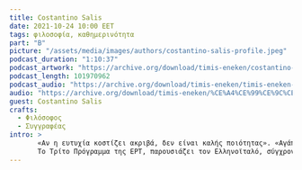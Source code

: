```yaml
---
title: Costantino Salis
date: 2021-10-24 10:00 EET
tags: φιλοσοφία, καθημερινότητα
part: "B"
picture: "/assets/media/images/authors/costantino-salis-profile.jpeg"
podcast_duration: "1:10:37"
podcast_artwork: "https://archive.org/download/timis-eneken/costantino-salis.png"
podcast_length: 101970962
podcast_audio: "https://archive.org/download/timis-eneken/timis-eneken-27-06-20-constantino-salis-v-meros-afieroma-archeio.mp3"
audio: "https://archive.org/download/timis-eneken/%CE%A4%CE%99%CE%9C%CE%97%CE%A3%20%CE%95%CE%9D%CE%95%CE%9A%CE%95%CE%9D%2027-06-20%20CONSTANTINO%20SALIS%20%28%CE%92%27%20%CE%9C%CE%95%CE%A1%CE%9F%CE%A3%29%20%28%CE%91%CE%A6%CE%99%CE%95%CE%A1%CE%A9%CE%9C%CE%91%20-%20%CE%91%CE%A1%CE%A7%CE%95%CE%99%CE%9F%29.mp3"
guest: Costantino Salis
crafts:
  - Φιλόσοφος
  - Συγγραφέας
intro: >
       «Αν η ευτυχία κοστίζει ακριβά, δεν είναι καλής ποιότητας». «Αγάπη είναι να χαρίσεις αυτό που δεν έχεις σε κάποιον που δεν το χρειάζεται», λέει ο Costantino Salis.
       To Τρίτο Πρόγραμμα της ΕΡΤ, παρουσιάζει τον Ελληνοϊταλό, σύγχρονο φιλόσοφο, Costantino Salis. Καταδυόμενος απ' τη δεκαετία του 60 στη φιλοσοφία, παρουσίασε τα μεγάλα διδάγματα απλοποιημένα στο συγγραφικό του έργο. Το μήνυμά του είναι απλό. Για να κατακτήσει όμως αυτήν την απλότητα στο γράψιμό του, έπρεπε να περάσει μέσα απ’ τις συμπληγάδες μίας ιδιαίτερα σύνθετης ζωής. Μία εκπομπή γεμάτη από διδάγματα ενός πολύ πρωτότυπου στοχαστή.
---
```

